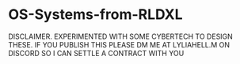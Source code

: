# OS-Systems-from-RLDXL
DISCLAIMER. EXPERIMENTED WITH SOME CYBERTECH TO DESIGN THESE.
IF YOU PUBLISH THIS PLEASE DM ME AT LYLIAHELL.M ON DISCORD SO I CAN SETTLE A CONTRACT WITH YOU
